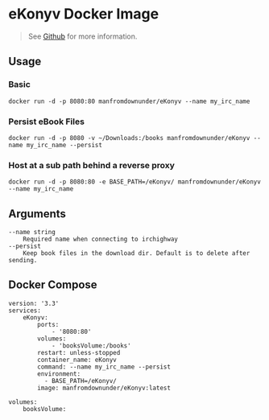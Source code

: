 # eKonyv Docker Image

> See [Github](https://github.com/eKonyv/eKonyv) for more information.

## Usage

### Basic

`docker run -d -p 8080:80 manfromdownunder/eKonyv --name my_irc_name`

### Persist eBook Files

`docker run -d -p 8080 -v ~/Downloads:/books manfromdownunder/eKonyv --name my_irc_name --persist`

### Host at a sub path behind a reverse proxy

`docker run -d -p 8080:80 -e BASE_PATH=/eKonyv/ manfromdownunder/eKonyv --name my_irc_name`

## Arguments

```
--name string
    Required name when connecting to irchighway
--persist
    Keep book files in the download dir. Default is to delete after sending.
```

## Docker Compose

```docker
version: '3.3'
services:
    eKonyv:
        ports:
            - '8080:80'
        volumes:
            - 'booksVolume:/books'
        restart: unless-stopped
        container_name: eKonyv
        command: --name my_irc_name --persist
        environment:
          - BASE_PATH=/eKonyv/
        image: manfromdownunder/eKonyv:latest

volumes:
    booksVolume:
```
